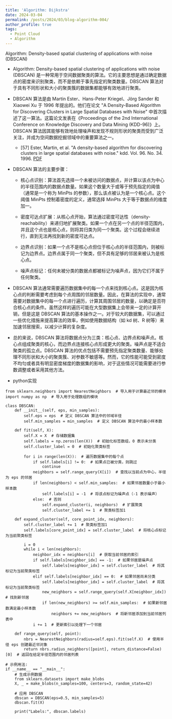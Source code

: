 ```yaml
---
title: 'Algorithm: Dijkstra'
date: 2024-03-04
permalink: /posts/2024/03/blog-algorithm-004/
author_profile: true
tags:
  - Point Cloud
  - Algorithm
---
```


Algorithm: Density-based spatial clustering of applications with noise (DBSCAN) 

* Algorithm: Density-based spatial clustering of applications with noise (DBSCAN) 是一种常用于空间数据聚类的算法。它的主要思想是通过确定数据点的密度来识别聚类，而不是依赖于事先指定的聚类数量。DBSCAN 算法对于具有不同形状和大小的聚类簇的数据集都能够有效地进行聚类。

* DBSCAN 算法是由 Martin Ester、Hans-Peter Kriegel、Jörg Sander 和 Xiaowei Xu 于 1996 年提出的。他们在论文 "A Density-Based Algorithm for Discovering Clusters in Large Spatial Databases with Noise" 中首次描述了这一算法。这篇论文发表在《Proceedings of the 2nd International Conference on Knowledge Discovery and Data Mining (KDD-96)》上。DBSCAN 算法因其能够有效地处理噪声和发现不规则形状的聚类而受到广泛关注，并成为空间数据挖掘领域中的重要算法之一。
  * [57] Ester, Martin, et al. "A density-based algorithm for discovering clusters in large spatial databases with noise." kdd. Vol. 96. No. 34. 1996. [PDF](https://cdn.aaai.org/KDD/1996/KDD96-037.pdf?source=post_page---------------------------)

* DBSCAN 算法的主要步骤：

  * 核心点识别：算法首先选择一个未被访问的数据点，并计算以该点为中心的半径范围内的数据点数量。如果这个数量大于或等于预先指定的阈值（通常是一个称为 MinPts 的参数），那么该点被认为是一个核心点。这个阈值 MinPts 控制着密度的定义，通常选择 MinPts 大于等于数据点的维度加一。

  * 密度可达点扩展：从核心点开始，算法通过密度可达性（density-reachability）来递归地扩展聚类。如果一个点在另一个点的半径范围内，并且这个点也是核心点，则将其归类为同一个聚类。这个过程会继续进行，直到无法再找到新的密度可达点。

  * 边界点识别：如果一个点不是核心点但位于核心点的半径范围内，则被标记为边界点。边界点属于同一个聚类，但不具有足够的邻居来被认为是核心点。

  * 噪声点标记：任何未被分类的数据点都被标记为噪声点，因为它们不属于任何聚类。

* DBSCAN 算法通常需要遍历数据集中的每一个点来找到核心点。这是因为核心点的判断需要考虑到每个点周围的邻居数量。因此，在算法的实现中，通常需要对数据集中的每一个点进行遍历，计算其周围邻居的数量，以确定是否符合核心点的条件。虽然这样的遍历可能在大型数据集上会带来一定的计算开销，但是这是 DBSCAN 算法的基本操作之一。对于较大的数据集，可以通过一些优化措施来提高算法的效率，例如使用数据结构（如 kd 树、R 树等）来加速邻居搜索，以减少计算的复杂度。

* 总的来说，DBSCAN 算法将数据点分为三类：核心点、边界点和噪声点。核心点组成聚类的核心，而边界点连接核心点形成更大的聚类。噪声点是不适合聚类的孤立点。DBSCAN 算法的优点包括不需要预先指定聚类数量、能够处理不同形状和大小的聚类簇、对参数不敏感等。然而，它的性能可能受到密度不均匀或者具有明显密度梯度的数据集的影响，对于这些情况可能需要进行参数调整或者采用其他方法。

* python实现

```
from sklearn.neighbors import NearestNeighbors  # 导入用于计算最近邻的模块
import numpy as np  # 导入用于处理数组的模块

class DBSCAN:
    def __init__(self, eps, min_samples):
        self.eps = eps  # 定义 DBSCAN 算法中的邻域半径
        self.min_samples = min_samples  # 定义 DBSCAN 算法中的最小样本数

    def fit(self, X):
        self.X = X  # 存储数据集
        self.labels = np.zeros(len(X))  # 初始化标签数组，0 表示未分类
        self.cluster_label = 0  # 初始化聚类标签

        for i in range(len(X)):  # 遍历数据集中的每个点
            if self.labels[i] != 0:  # 如果点已被分类，则跳过
                continue
            neighbors = self.range_query(X[i])  # 查找以当前点为中心，半径为 eps 的邻居
            if len(neighbors) < self.min_samples:  # 如果邻居数量小于最小样本数
                self.labels[i] = -1  # 将该点标记为噪声点（-1 表示噪声）
            else:  # 否则
                self.expand_cluster(i, neighbors)  # 扩展聚类
                self.cluster_label += 1  # 聚类标签加1

    def expand_cluster(self, core_point_idx, neighbors):
        self.cluster_label += 1  # 聚类标签加1
        self.labels[core_point_idx] = self.cluster_label  # 将核心点标记为当前聚类标签

        i = 0
        while i < len(neighbors):
            neighbor_idx = neighbors[i]  # 获取当前邻居的索引
            if self.labels[neighbor_idx] == -1:  # 如果邻居是噪声点
                self.labels[neighbor_idx] = self.cluster_label  # 将其标记为当前聚类标签
            elif self.labels[neighbor_idx] == 0:  # 如果邻居尚未分类
                self.labels[neighbor_idx] = self.cluster_label  # 将其标记为当前聚类标签
                new_neighbors = self.range_query(self.X[neighbor_idx])  # 找到新邻居
                if len(new_neighbors) >= self.min_samples:  # 如果新邻居数满足最小样本数
                    neighbors += new_neighbors  # 将新邻居添加到当前邻居列表中
            i += 1  # 更新索引以处理下一个邻居

    def range_query(self, point):
        nbrs = NearestNeighbors(radius=self.eps).fit(self.X)  # 使用半径 eps 创建最近邻对象
        return nbrs.radius_neighbors([point], return_distance=False)[0]  # 返回在给定半径范围内的邻居列表

# 示例用法:
if __name__ == "__main__":
    # 生成示例数据
    from sklearn.datasets import make_blobs
    X, _ = make_blobs(n_samples=100, centers=3, random_state=42)

    # 应用 DBSCAN
    dbscan = DBSCAN(eps=0.5, min_samples=5)
    dbscan.fit(X)

    print("Labels:", dbscan.labels)
```